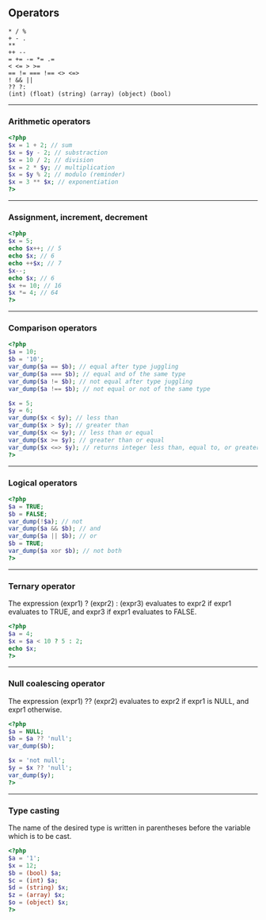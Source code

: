 ## Operators

```
* / %
+ - .
**
++ --
= += -= *= .=
< <= > >=
== != === !== <> <=>
! && ||
?? ?:
(int) (float) (string) (array) (object) (bool)
```

---

### Arithmetic operators

```php
<?php
$x = 1 + 2; // sum
$x = $y - 2; // substraction
$x = 10 / 2; // division
$x = 2 * $y; // multiplication
$x = $y % 2; // modulo (reminder)
$x = 3 ** $x; // exponentiation
?>
```

---

### Assignment, increment, decrement

```php
<?php
$x = 5;
echo $x++; // 5
echo $x; // 6
echo ++$x; // 7
$x--;
echo $x; // 6
$x += 10; // 16
$x *= 4; // 64
?>
```

---

### Comparison operators

```php
<?php
$a = 10;
$b = '10';
var_dump($a == $b); // equal after type juggling
var_dump($a === $b); // equal and of the same type
var_dump($a != $b); // not equal after type juggling
var_dump($a !== $b); // not equal or not of the same type

$x = 5;
$y = 6;
var_dump($x < $y); // less than
var_dump($x > $y); // greater than
var_dump($x <= $y); // less than or equal
var_dump($x >= $y); // greater than or equal
var_dump($x <=> $y); // returns integer less than, equal to, or greater than zero
?>
```

---

### Logical operators

```php
<?php
$a = TRUE;
$b = FALSE;
var_dump(!$a); // not
var_dump($a && $b); // and
var_dump($a || $b); // or
$b = TRUE;
var_dump($a xor $b); // not both
?>
```

---

### Ternary operator

The expression (expr1) ? (expr2) : (expr3) evaluates to expr2 if expr1 evaluates to TRUE, and expr3 if expr1 evaluates to FALSE.

```php
<?php
$a = 4;
$x = $a < 10 ? 5 : 2;
echo $x;
?>
```

---

### Null coalescing operator

The expression (expr1) ?? (expr2) evaluates to expr2 if expr1 is NULL, and expr1 otherwise.

```php
<?php
$a = NULL;
$b = $a ?? 'null';
var_dump($b);

$x = 'not null';
$y = $x ?? 'null';
var_dump($y);
?>
```

---

### Type casting

The name of the desired type is written in parentheses before the variable which is to be cast.

```php
<?php
$a = '1';
$x = 12;
$b = (bool) $a;
$c = (int) $a;
$d = (string) $x;
$z = (array) $x;
$o = (object) $x;
?>
```

